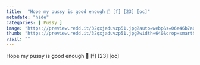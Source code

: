 ```yaml
---
title:  "Hope my pussy is good enough 🥺 [f] [23] [oc]"
metadate: "hide"
categories: [ Pussy ]
image: "https://preview.redd.it/32qxjaduvzp51.jpg?auto=webp&s=06e46b7a63d073c76c650f8a463f418f9b131b5a"
thumb: "https://preview.redd.it/32qxjaduvzp51.jpg?width=640&crop=smart&auto=webp&s=991909e6fdeb0b99723d9acb8022b68678358d02"
visit: ""
---
```

Hope my pussy is good enough 🥺 [f] [23] [oc]

